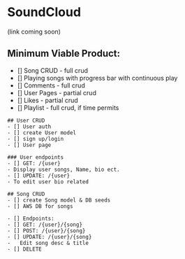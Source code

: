 # SoundCloud
(link coming soon)
## Minimum Viable Product:
- [] Song CRUD - full crud
- [] Playing songs with progress bar with continuous play
- [] Comments - full crud 
- [] User Pages - partial crud
- [] Likes - partial crud
- [] Playlist - full crud, if time permits
```
## User CRUD
- [] User auth
- [] create User model
- [] sign up/login
- [] User page

### User endpoints
- [] GET: /{user}
- Display user songs, Name, bio ect.
- [] UPDATE: /{user}
- To edit user bio related  

## Song CRUD
- [] create Song model & DB seeds
- [] AWS DB for songs

- [] Endpoints:
- [] GET: /{user}/{song}
- [] POST: /{user}/{song}
- [] UPDATE: /{user}/{song}
-   Edit song desc & title
- [] DELETE 
